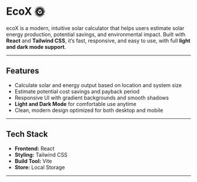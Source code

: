# EcoX 🌞

ecoX is a modern, intuitive solar calculator that helps users estimate solar energy production, potential savings, and environmental impact. Built with **React** and **Tailwind CSS**, it’s fast, responsive, and easy to use, with full **light and dark mode support**.

---

## Features

- Calculate solar and  energy output based on location and system size  
- Estimate potential cost savings and payback period  
- Responsive UI with gradient backgrounds and smooth shadows  
- **Light and Dark Mode** for comfortable use anytime  
- Clean, modern design optimized for both desktop and mobile  

---

## Tech Stack

- **Frontend:** React  
- **Styling:** Tailwind CSS  
- **Build Tool:** Vite  
- **Store:** Local Storage  

---


